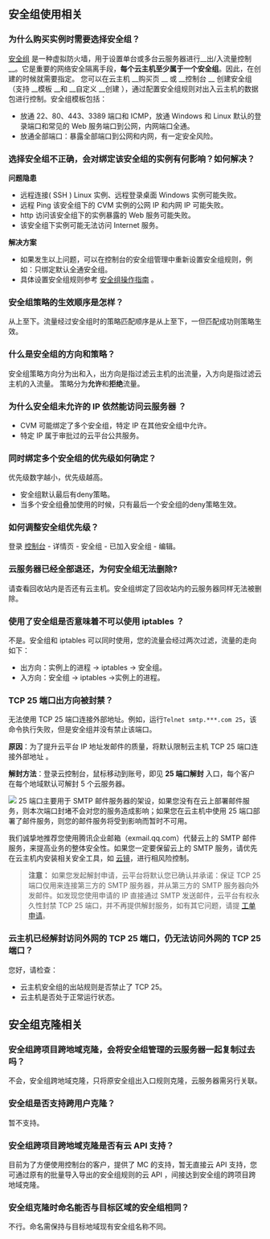 ## 安全组使用相关
### 为什么购买实例时需要选择安全组？
[安全组](/doc/product/213/5221) 是一种虚拟防火墙，用于设置单台或多台云服务器进行__出/入流量控制__。它是重要的网络安全隔离手段，__每个云主机至少属于一个安全组__。因此，在创建的时候就需要指定。
您可以在云主机 __购买页 __ 或  __控制台 __ 创建安全组（支持 __模板 __和 __自定义 __创建 ），通过配置安全组规则对出入云主机的数据包进行控制。安全组模板包括：
- 放通 22、80、443、3389 端口和 ICMP，放通 Windows 和 Linux 默认的登录端口和常见的 Web 服务端口到公网，内网端口全通。
- 放通全部端口：暴露全部端口到公网和内网，有一定安全风险。

### 选择安全组不正确，会对绑定该安全组的实例有何影响？如何解决？
**问题隐患**
- 远程连接( SSH ) Linux 实例、远程登录桌面 Windows 实例可能失败。
- 远程 Ping 该安全组下的 CVM 实例的公网 IP 和内网 IP 可能失败。
- http 访问该安全组下的实例暴露的 Web 服务可能失败。
- 该安全组下实例可能无法访问 Internet 服务。

**解决方案**
- 如果发生以上问题，可以在控制台的安全组管理中重新设置安全组规则，例如：只绑定默认全通安全组。
- 具体设置安全组规则参考 [安全组操作指南](/doc/product/213/5221#.E5.BF.AB.E9.80.9F.E5.85.A5.E9.97.A88) 。

### 安全组策略的生效顺序是怎样？
从上至下。流量经过安全组时的策略匹配顺序是从上至下，一但匹配成功则策略生效。

### 什么是安全组的方向和策略？
安全组策略方向分为出和入，出方向是指过滤云主机的出流量，入方向是指过滤云主机的入流量。
策略分为**允许**和**拒绝**流量。

### 为什么安全组未允许的 IP 依然能访问云服务器 ？
- CVM 可能绑定了多个安全组，特定 IP 在其他安全组中允许。
- 特定 IP 属于审批过的云平台公共服务。

### 同时绑定多个安全组的优先级如何确定？
优先级数字越小，优先级越高。
- 安全组默认最后有deny策略。
- 当多个安全组叠加使用的时候，只有最后一个安全组的deny策略生效。

### 如何调整安全组优先级？
登录 [控制台](https://console.tce.fsphere.cn/cvm) - 详情页 - 安全组 - 已加入安全组 - 编辑。

### 云服务器已经全部退还，为何安全组无法删除?
请查看回收站内是否还有云主机。安全组绑定了回收站内的云服务器同样无法被删除。

### 使用了安全组是否意味着不可以使用 iptables ？
不是。安全组和 iptables 可以同时使用，您的流量会经过两次过滤，流量的走向如下：
- 出方向：实例上的进程 -> iptables -> 安全组。
- 入方向：安全组 -> iptables ->实例上的进程。

### TCP 25 端口出方向被封禁？
无法使用 TCP 25 端口连接外部地址。例如，运行`Telnet smtp.***.com 25`，该命令执行失败，但是安全组并没有禁止该端口。

**原因**：为了提升云平台 IP 地址发邮件的质量，将默认限制云主机 TCP 25 端口连接外部地址 。

**解封方法**：登录云控制台，鼠标移动到账号，即见 **25 端口解封** 入口，每个客户在每个地域默认可解封 5 个云服务器。

![](http://imgcache.tcecqpoc.fsphere.cn/image/mc.qcloudimg.com/static/img/fa9add630c9defc5b005cd0d820d4824/Image.png)
25 端口主要用于 SMTP 邮件服务器的架设，如果您没有在云上部署邮件服务，则本次端口封堵不会对您的服务造成影响；如果您在云主机中使用 25 端口部署了邮件服务，则您的邮件服务将受到影响而暂时不可用。

我们诚挚地推荐您使用腾讯企业邮箱（exmail.qq.com）代替云上的 SMTP 邮件服务，来提高业务的整体安全性。如果您一定要保留云上的 SMTP 服务，请优先在云主机内安装相关安全工具，如 [云镜](https://tce.fsphere.cn/document/product/296/9927)，进行相风险控制。
> **注意：**
如果您发起解封申请，云平台将默认您已确认并承诺：保证 TCP 25 端口仅用来连接第三方的 SMTP 服务器，并从第三方的 SMTP 服务器向外发邮件。如发现您使用申请的 IP 直接通过 SMTP 发送邮件，云平台有权永久性封禁 TCP 25 端口，并不再提供解封服务，如有其它问题，请提 [工单申请](https://console.tce.fsphere.cn/workorder/category/create?level1_id=6&level2_id=7&level1_name=%E8%AE%A1%E7%AE%97%E4%B8%8E%E7%BD%91%E7%BB%9C&level2_name=%E4%BA%91%E6%9C%8D%E5%8A%A1%E5%99%A8%20CVM)。

### 云主机已经解封访问外网的 TCP 25 端口，仍无法访问外网的 TCP 25 端口？
您好，请检查：
- 云主机安全组的出站规则是否禁止了 TCP 25。
- 云主机是否处于正常运行状态。


## 安全组克隆相关

### 安全组跨项目跨地域克隆，会将安全组管理的云服务器一起复制过去吗？
不会，安全组跨地域克隆，只将原安全组出入口规则克隆，云服务器需另行关联。
### 安全组是否支持跨用户克隆？
暂不支持。
### 安全组跨项目跨地域克隆是否有云 API 支持？
目前为了方便使用控制台的客户，提供了 MC 的支持，暂无直接云 API 支持，您可通过原有的批量导入导出的安全组规则的云 API ，间接达到安全组的跨项目跨地域克隆。
### 安全组克隆时命名能否与目标区域的安全组相同？
不行。命名需保持与目标地域现有安全组名称不同。
